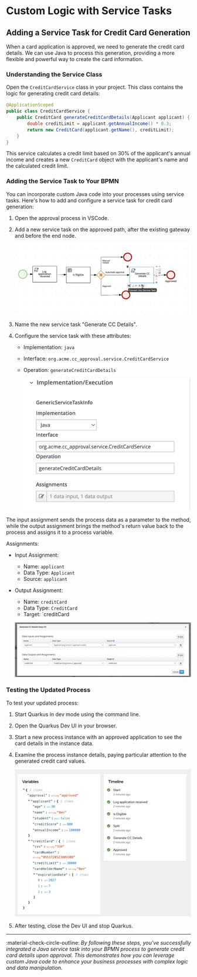 # Custom Logic with Service Tasks

## Adding a Service Task for Credit Card Generation

When a card application is approved, we need to generate the credit card details. We can use Java to process this generation, providing a more flexible and powerful way to create the card information.

### Understanding the Service Class

Open the `CreditCardService` class in your project. This class contains the logic for generating credit card details:

```java
@ApplicationScoped
public class CreditCardService {
    public CreditCard generateCreditCardDetails(Applicant applicant) {
        double creditLimit = applicant.getAnnualIncome() * 0.3;
        return new CreditCard(applicant.getName(), creditLimit);
    }
}
```

This service calculates a credit limit based on 30% of the applicant's annual income and creates a new `CreditCard` object with the applicant's name and the calculated credit limit.

### Adding the Service Task to Your BPMN

You can incorporate custom Java code into your processes using service tasks. Here's how to add and configure a service task for credit card generation:

1. Open the approval process in VSCode.
2. Add a new service task on the approved path, after the existing gateway and before the end node.

   ![st-config](images/00-service-task-convert.png)

3. Name the new service task "Generate CC Details".
4. Configure the service task with these attributes:

    - Implementation: `java`
    - Interface: `org.acme.cc_approval.service.CreditCardService`
    - Operation: `generateCreditCardDetails`
   
      ![st-config](images/servicetask-1-config.png)
 

The input assignment sends the process data as a parameter to the method, while the output assignment brings the method's return value back to the process and assigns it to a process variable.

Assignments: 
 - Input Assignment:
     - Name: `applicant`
     - Data Type: `Applicant`
     - Source: `applicant`
 - Output Assignment:
     - Name: `creditCard`
     - Data Type: `CreditCard`
     - Target: `creditCard
       
   ![st-config](images/servicetask-2-assign.png)

### Testing the Updated Process

To test your updated process:

1. Start Quarkus in dev mode using the command line.
2. Open the Quarkus Dev UI in your browser.
3. Start a new process instance with an approved application to see the card details in the instance data.
4. Examine the process instance details, paying particular attention to the generated credit card values.

   ![st-instance](images/st-4-instance-data.png)

5. After testing, close the Dev UI and stop Quarkus.

---

:material-check-circle-outline: _By following these steps, you've successfully integrated a Java service task into your BPMN process to generate credit card details upon approval. This demonstrates how you can leverage custom Java code to enhance your business processes with complex logic and data manipulation._